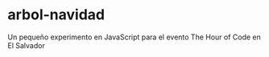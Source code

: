 # arbol-navidad
Un pequeño experimento en JavaScript para el evento The Hour of Code en El Salvador
